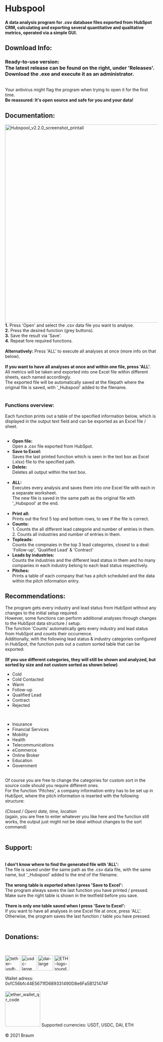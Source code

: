 # Hubspool
#### A data analysis program for .csv database files exported from HubSpot CRM, calculating and exporting several quantitative and qualitative metrics, operated via a simple GUI. 

## Download Info: <br>
<h3> Ready-to-use version: <br>
The latest release can be found on the right, under 'Releases'. <br>
Download the .exe and execute it as an administrator. </h3> <br>
Your antivirus might flag the program when trying to open it for the first time. <br>
<strong>Be reassured: It's open source and safe for you and your data!</strong><br>

## Documentation: <br>
<img src="https://user-images.githubusercontent.com/86114549/124588954-b54b5200-de59-11eb-9aed-63bdae6f2f3e.png" alt="Hubspool_v2.2.0_screenshot_printall" height="650">
<br>
<strong>1.</strong> Press 'Open' and select the .csv data file you want to analyse. <br>
<strong>2.</strong> Press the desired function (grey buttons).<br>
<strong>3.</strong> Save the result via 'Save'. <br>
<strong>4.</strong> Repeat fore required functions. <br>
<br>
<strong>Alternatively:</strong> Press 'ALL' to execute all analyses at once (more info on that below).<br>
<br>
<strong>If you want to have all analyses at once and within one file, press 'ALL'.</strong><br>
All metrics will be taken and exported into one Excel file within different sheets, each named accordingly.<br>
The exported file will be automatically saved at the filepath where the original file is saved, with '_Hubspool' added to the filename.<br>
<br>
<h3>Functions overview:</h3>
Each function prints out a table of the specified information below, which is displayed in the output text field and can be exported as an Excel file / sheet.<br>
<br>
<ul>
<li><strong>Open file:</strong><br>
Open a .csv file exported from HubSpot.<br></li>
<li><strong>Save to Excel:</strong><br>
Saves the last printed function which is seen in the text box as Excel (.xlsx) file to the specified path.<br></li>
<li><strong>Delete:</strong><br>
Deletes all output within the text box.<br></li>
<br>
<li><strong>ALL:</strong><br>
Executes every analysis and saves them into one Excel file with each in a separate worksheet.<br>
The new file is saved in the same path as the original file with '_Hubspool' at the end.<br> 
<br>
<li><strong>Print all:</strong><br>
Prints out the first 5 top and bottom rows, to see if the file is correct.<br</li>
<li><strong>Counts:</strong><br>
1. Counts the all different lead categorie and number of entries in them.<br></li>
2. Counts all industries and number of entries in them.<br>
<li><strong>Topleads:</strong><br>
Counts the compnaies in the top 3 lead categories, closest to a deal: 'Follow-up', 'Qualified Lead' & 'Contract'<br></li>
<li><strong>Leads by industries:</strong><br>
Counts the industries and the different lead status in them and ho many companies in each industry belong to each lead status respectively.<br></li>
<li><strong>Pitches:</strong><br>
Prints a table of each company that has a pitch scheduled and the data within the pitch information entry.<br></li>
</ul>


## Recommendations: <br>
The program gets every industry and lead status from HubSpot without any changes to the initial setup required. <br>
However, some functions can perform additional analyses through changes to the HubSpot data structure / setup.<br>
The function 'Counts' automatically gets every industry and lead status from HubSpot and counts their occurrence.<br>
Additionally, with the following lead status & industry categories configured in HubSpot, the function puts out a custom sorted table that can be exported:<br>
<br>
<strong>(If you use different categories, they will still be shown and analyzed, but sorted by size and not custom sorted as shown below)</strong><br>
- Cold
- Cold Contacted
- Warm
- Follow-up
- Qualified Lead
- Contract
- Rejected
<br>
<ul>
<li>Insurance</li>
<li>Financial Services</li>
<li>Mobility</li>
<li>Health</li>
<li>Telecommunications</li>
<li>eCommerce</li>
<li>Online Broker</li>
<li>Education</li>
<li>Government</li>
</ul>
<br>
Of course you are free to change the categories for custom sort in the source code should you require different ones.<br>
For the function 'Pitches', a company information entry has to be set up in HubSpot, where the pitch information is inserted with the following structure:<br>
<br>
<em>(Closed / Open) date, time, location</em><br>
(again, you are free to enter whatever you like here and the function still works, the output just might not be ideal without changes to the sort command)<br>
<br>

<h2>Support:</h2><br>
<strong>I don't know where to find the generated file with 'ALL':</strong><br>
The file is saved under the same path as the .csv data file, with the same name, but '_Hubspool' added to the end of the filename.<br>
<br>
<strong>The wrong table is exported when I press 'Save to Excel':</strong><br>
The program always saves the last function you have printed / pressed. <br>
Make sure the right table is shown in the textfield before you save.<br>
<br>
<strong>There is only one table saved when I press 'Save to Excel':</strong><br>
If you want to have all analyses in one Excel file at once, press 'ALL'.<br>
Otherwise, the program saves the last function / table you have pressed.<br>
<br>

<h2>Donations:</h2><br>
<p float='left'>
<img src="https://user-images.githubusercontent.com/86114549/123052110-be243880-d402-11eb-9f0b-77df24874278.png" alt="tether-usdt-logo" height="50">
<img src="https://user-images.githubusercontent.com/86114549/122908329-4a2b5700-d354-11eb-8ba9-4fa8d2c76ed6.png" alt="usdc-large" height="50">
<img src="https://user-images.githubusercontent.com/86114549/122908250-35e75a00-d354-11eb-8be1-243fcecc93c6.png" alt="dai-large" height="50">
<img src="https://user-images.githubusercontent.com/86114549/122967139-7235ad00-d38a-11eb-86e9-b6e634a5fc75.png" alt="ETH-logo-round" height="50">
</p>
Wallet adress:<br> 
0xfC56bfc44E5671fD689331490D8e6Fa5B121474F<br>
<br>
<img width="116" alt="ether_wallet_qr_code" src="https://user-images.githubusercontent.com/86114549/122909208-3f24f680-d355-11eb-88b9-c49afb867a98.png">
Supported currencies: USDT, USDC, DAI, ETH <br>
<br>
© 2021 Braum
